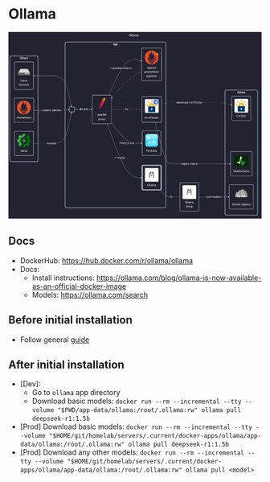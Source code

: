 # Ollama

![diagram](../../docs/diagrams/out/apps/ollama.png)

## Docs

- DockerHub: <https://hub.docker.com/r/ollama/ollama>
- Docs:
    - Install instructions: <https://ollama.com/blog/ollama-is-now-available-as-an-official-docker-image>
    - Models: <https://ollama.com/search>

## Before initial installation

- Follow general [guide](../../docs/Checklist%20for%20new%20docker-apps.md)

## After initial installation

- \[Dev\]:
  - Go to `ollama` app directory
  - Download basic models: `docker run --rm --incremental --tty --volume "$PWD/app-data/ollama:/root/.ollama:rw" ollama pull deepseek-r1:1.5b`
- \[Prod\] Download basic models: `docker run --rm --incremental --tty --volume "$HOME/git/homelab/servers/.current/docker-apps/ollama/app-data/ollama:/root/.ollama:rw" ollama pull deepseek-r1:1.5b`
- \[Prod\] Download any other models: `docker run --rm --incremental --tty --volume "$HOME/git/homelab/servers/.current/docker-apps/ollama/app-data/ollama:/root/.ollama:rw" ollama pull <model>`
